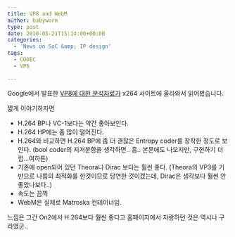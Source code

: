 ```yaml
---
title: VP8 and WebM
author: babyworm
type: post
date: 2010-05-21T15:14:00+00:00
categories:
  - 'News on SoC &amp; IP design'
tags:
  - CODEC
  - VP6

---
```

Google에서 발표한 <a href="http://x264dev.multimedia.cx/?p=377" target="_blank">VP8에 대한 분석자료가</a> x264 사이트에 올라와서 읽어봤습니다. 

짧게 이야기하자면 

* H.264 BP나 VC-1보다는 약간 좋아보인다.  
* H.264 HP에는 좀 많이 떨어진다.  
* H.264와 비교하면 H.264 BP에 좀 더 괜찮은 Entropy coder를 장착한 정도로 보인다. (bool coder의 지저분함을 생각하면.. 흠.. 본문에도 나오지만, 구현하기 더럽&#8230;여하튼)  
* 기존에 open되어 있던 Theora나 Dirac 보다는 훨씬 좋다. (Theora의 VP3를 기반으로 나름의 최적화를 한것이므로 당연한 것이겠는데, Dirac은 생각보다 훨씬 안 좋았나보다..)  
* 속도는 끔찍  
* WebM은 실제로 Matroska 컨테이너임.

느낌은 그간 On2에서 H.264보다 훨씬 좋다고 홈페이지에서 자랑하던 것은 역시나 구라였군..